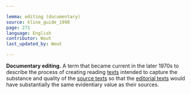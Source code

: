 ```yaml
---

lemma: editing (documentary)
source: kline_guide_1998
page: 271
language: English
contributor: Wout
last_updated_by: Wout

---
```


**Documentary editing.** A term that became current in the later 1970s to describe the process of creating reading [texts](text.html) intended to capture the substance and quality of the [source texts](textSource.html) so that the [editorial texts](textEdited.html) would have substantially the same evidentiary value as their sources.
